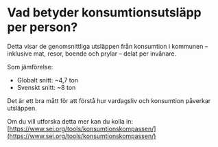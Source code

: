 # Vad betyder konsumtionsutsläpp per person?

Detta visar de genomsnittliga utsläppen från konsumtion i kommunen – inklusive mat, resor, boende och prylar – delat per invånare.

Som jämförelse:

- Globalt snitt: ~4,7 ton
- Svenskt snitt: ~8 ton

Det är ett bra mått för att förstå hur vardagsliv och konsumtion påverkar utsläppen.

Om du vill utforska detta mer kan du kolla in: [https://www.sei.org/tools/konsumtionskompassen/](https://www.sei.org/tools/konsumtionskompassen/)
